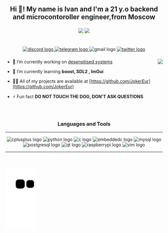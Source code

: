 <h2 align="Center">Hi 👋! My name is Ivan and I'm a 21 y.o backend and microcontoroller engineer,from Moscow</h2>

###

<div align="center">
<!--   <img src="https://github-readme-stats.vercel.app/api?hide_title=false&hide_rank=false&show_icons=true&include_all_commits=true&count_private=true&disable_animations=false&theme=gruvbox&locale=en&hide_border=false&username=JokerEur" height="150" alt="stats graph"  /> -->
  <img height="150" src="https://github-readme-stats-sigma-five.vercel.app/api/top-langs/?username=JokerEur&layout=compact&langs_count=16&theme=gruvbox&hide_title=false&hide=javascript"/>
  <img height="150" src="https://github-readme-stats.vercel.app/api?username=JokerEur&show_icons=true&theme=gruvbox"/>
<!--   <img src="https://github-readme-stats.vercel.app/api/top-langs?locale=en&hide_title=false&layout=compact&card_width=320&langs_count=5&theme=gruvbox&hide_border=false&username=JokerEur" height="150" alt="languages graph"  /> -->
</div>

###

<br clear="both">

<div align="center">
  <a href="discordapp.com/users/274944870781681664" target="_blank">
    <img src="https://img.shields.io/static/v1?message=Discord&logo=discord&label=&color=7289DA&logoColor=white&labelColor=&style=for-the-badge" height="35" alt="discord logo"  />
  </a>
  <a href="https://t.me/servan_t" target="_blank">
    <img src="https://img.shields.io/static/v1?message=Telegram&logo=telegram&label=&color=2CA5E0&logoColor=white&labelColor=&style=for-the-badge" height="35" alt="telegram logo"  />
  </a>
  <img src="https://img.shields.io/static/v1?message=Gmail&logo=gmail&label=&color=D14836&logoColor=white&labelColor=&style=for-the-badge" height="35" alt="gmail logo"  />
  <a href="https://twitter.com/palladeinc" target="_blank">
    <img src="https://img.shields.io/static/v1?message=Twitter&logo=twitter&label=&color=1DA1F2&logoColor=white&labelColor=&style=for-the-badge" height="35" alt="twitter logo"  />
  </a>
</div>

###

<img align="Right" height="150" src="https://i.postimg.cc/28RfBb2z/2022-12-12-6-31-05-PM.jpg"/> 

###

- 🔭 I’m currently working on [desensitised systems](https://s3-solutions.org/) 

- 🌱 I’m currently learning **boost, SDL2 , ImGui**

- 👨‍💻 All of my projects are available at [https://github.com/JokerEur](https://github.com/JokerEur)

- ⚡ Fun fact **DO NOT TOUCH THE DOG, DON'T ASK QUESTIONS**

###

<br clear="both">


<h3 align="Center">Languages and Tools</h3>

---

<div align="center">
  <img src="https://cdn.jsdelivr.net/gh/devicons/devicon/icons/cplusplus/cplusplus-original.svg" height="30" width="42" alt="cplusplus logo"  />
  <img src="https://cdn.jsdelivr.net/gh/devicons/devicon/icons/python/python-original.svg" height="30" width="42" alt="python logo"  />
  <img src="https://cdn.jsdelivr.net/gh/devicons/devicon/icons/c/c-original.svg" height="30" width="42" alt="c logo"  />
  <img src="https://cdn.jsdelivr.net/gh/devicons/devicon/icons/embeddedc/embeddedc-original.svg" height="30" width="42" alt="embeddedc logo"  />
  <img src="https://cdn.jsdelivr.net/gh/devicons/devicon/icons/mysql/mysql-original.svg" height="30" width="42" alt="mysql logo"  />
  <img src="https://cdn.jsdelivr.net/gh/devicons/devicon/icons/postgresql/postgresql-original.svg" height="30" width="42" alt="postgresql logo"  />
  <img src="https://cdn.jsdelivr.net/gh/devicons/devicon/icons/qt/qt-original.svg" height="30" width="42" alt="qt logo"  />
  <img src="https://cdn.jsdelivr.net/gh/devicons/devicon/icons/raspberrypi/raspberrypi-original.svg" height="30" width="42" alt="raspberrypi logo"  />
  <img src="https://cdn.jsdelivr.net/gh/devicons/devicon/icons/vim/vim-original.svg" height="30" width="42" alt="vim logo"  />
</div>

---

###

<br clear="both">

![snake gif](https://github.com/JokerEur/JokerEur/blob/output/github-contribution-grid-snake.svg)

###
